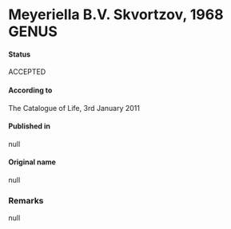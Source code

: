 Meyeriella B.V. Skvortzov, 1968 GENUS
=======

#### Status
ACCEPTED

#### According to
The Catalogue of Life, 3rd January 2011

#### Published in
null

#### Original name
null

### Remarks
null